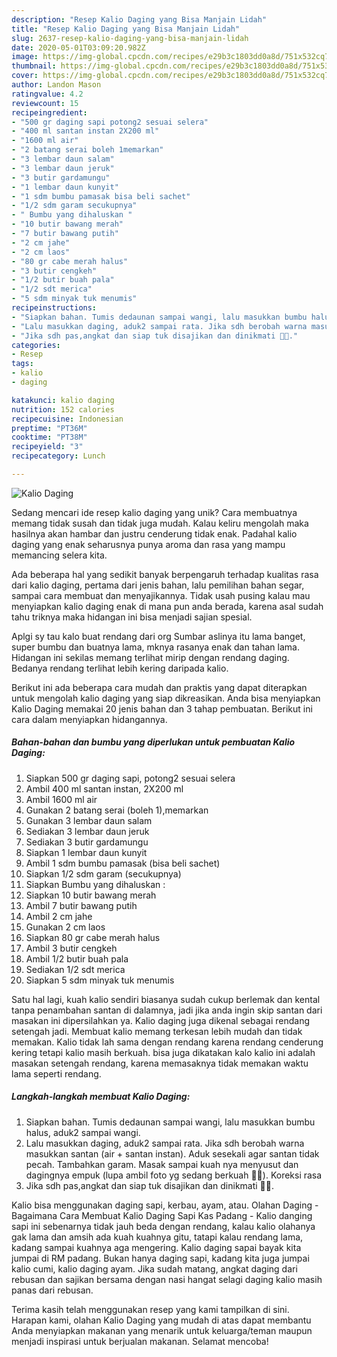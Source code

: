 ```yaml
---
description: "Resep Kalio Daging yang Bisa Manjain Lidah"
title: "Resep Kalio Daging yang Bisa Manjain Lidah"
slug: 2637-resep-kalio-daging-yang-bisa-manjain-lidah
date: 2020-05-01T03:09:20.982Z
image: https://img-global.cpcdn.com/recipes/e29b3c1803dd0a8d/751x532cq70/kalio-daging-foto-resep-utama.jpg
thumbnail: https://img-global.cpcdn.com/recipes/e29b3c1803dd0a8d/751x532cq70/kalio-daging-foto-resep-utama.jpg
cover: https://img-global.cpcdn.com/recipes/e29b3c1803dd0a8d/751x532cq70/kalio-daging-foto-resep-utama.jpg
author: Landon Mason
ratingvalue: 4.2
reviewcount: 15
recipeingredient:
- "500 gr daging sapi potong2 sesuai selera"
- "400 ml santan instan 2X200 ml"
- "1600 ml air"
- "2 batang serai boleh 1memarkan"
- "3 lembar daun salam"
- "3 lembar daun jeruk"
- "3 butir gardamungu"
- "1 lembar daun kunyit"
- "1 sdm bumbu pamasak bisa beli sachet"
- "1/2 sdm garam secukupnya"
- " Bumbu yang dihaluskan "
- "10 butir bawang merah"
- "7 butir bawang putih"
- "2 cm jahe"
- "2 cm laos"
- "80 gr cabe merah halus"
- "3 butir cengkeh"
- "1/2 butir buah pala"
- "1/2 sdt merica"
- "5 sdm minyak tuk menumis"
recipeinstructions:
- "Siapkan bahan. Tumis dedaunan sampai wangi, lalu masukkan bumbu halus, aduk2 sampai wangi."
- "Lalu masukkan daging, aduk2 sampai rata. Jika sdh berobah warna masukkan santan (air + santan instan). Aduk sesekali agar santan tidak pecah. Tambahkan garam. Masak sampai kuah nya menyusut dan dagingnya empuk (lupa ambil foto yg sedang berkuah 🙈🙈). Koreksi rasa"
- "Jika sdh pas,angkat dan siap tuk disajikan dan dinikmati 💖💖."
categories:
- Resep
tags:
- kalio
- daging

katakunci: kalio daging 
nutrition: 152 calories
recipecuisine: Indonesian
preptime: "PT36M"
cooktime: "PT38M"
recipeyield: "3"
recipecategory: Lunch

---
```



![Kalio Daging](https://img-global.cpcdn.com/recipes/e29b3c1803dd0a8d/751x532cq70/kalio-daging-foto-resep-utama.jpg)

Sedang mencari ide resep kalio daging yang unik? Cara membuatnya memang tidak susah dan tidak juga mudah. Kalau keliru mengolah maka hasilnya akan hambar dan justru cenderung tidak enak. Padahal kalio daging yang enak seharusnya punya aroma dan rasa yang mampu memancing selera kita.

Ada beberapa hal yang sedikit banyak berpengaruh terhadap kualitas rasa dari kalio daging, pertama dari jenis bahan, lalu pemilihan bahan segar, sampai cara membuat dan menyajikannya. Tidak usah pusing kalau mau menyiapkan kalio daging enak di mana pun anda berada, karena asal sudah tahu triknya maka hidangan ini bisa menjadi sajian spesial.

Aplgi sy tau kalo buat rendang dari org Sumbar aslinya itu lama banget, super bumbu dan buatnya lama, mknya rasanya enak dan tahan lama. Hidangan ini sekilas memang terlihat mirip dengan rendang daging. Bedanya rendang terlihat lebih kering daripada kalio.


Berikut ini ada beberapa cara mudah dan praktis yang dapat diterapkan untuk mengolah kalio daging yang siap dikreasikan. Anda bisa menyiapkan Kalio Daging memakai 20 jenis bahan dan 3 tahap pembuatan. Berikut ini cara dalam menyiapkan hidangannya.

<!--inarticleads1-->

##### Bahan-bahan dan bumbu yang diperlukan untuk pembuatan Kalio Daging:

1. Siapkan 500 gr daging sapi, potong2 sesuai selera
1. Ambil 400 ml santan instan, 2X200 ml
1. Ambil 1600 ml air
1. Gunakan 2 batang serai (boleh 1),memarkan
1. Gunakan 3 lembar daun salam
1. Sediakan 3 lembar daun jeruk
1. Sediakan 3 butir gardamungu
1. Siapkan 1 lembar daun kunyit
1. Ambil 1 sdm bumbu pamasak (bisa beli sachet)
1. Siapkan 1/2 sdm garam (secukupnya)
1. Siapkan  Bumbu yang dihaluskan :
1. Siapkan 10 butir bawang merah
1. Ambil 7 butir bawang putih
1. Ambil 2 cm jahe
1. Gunakan 2 cm laos
1. Siapkan 80 gr cabe merah halus
1. Ambil 3 butir cengkeh
1. Ambil 1/2 butir buah pala
1. Sediakan 1/2 sdt merica
1. Siapkan 5 sdm minyak tuk menumis


Satu hal lagi, kuah kalio sendiri biasanya sudah cukup berlemak dan kental tanpa penambahan santan di dalamnya, jadi jika anda ingin skip santan dari masakan ini dipersilahkan ya. Kalio daging juga dikenal sebagai rendang setengah jadi. Membuat kalio memang terkesan lebih mudah dan tidak memakan. Kalio tidak lah sama dengan rendang karena rendang cenderung kering tetapi kalio masih berkuah. bisa juga dikatakan kalo kalio ini adalah masakan setengah rendang, karena memasaknya tidak memakan waktu lama seperti rendang. 

<!--inarticleads2-->

##### Langkah-langkah membuat Kalio Daging:

1. Siapkan bahan. Tumis dedaunan sampai wangi, lalu masukkan bumbu halus, aduk2 sampai wangi.
1. Lalu masukkan daging, aduk2 sampai rata. Jika sdh berobah warna masukkan santan (air + santan instan). Aduk sesekali agar santan tidak pecah. Tambahkan garam. Masak sampai kuah nya menyusut dan dagingnya empuk (lupa ambil foto yg sedang berkuah 🙈🙈). Koreksi rasa
1. Jika sdh pas,angkat dan siap tuk disajikan dan dinikmati 💖💖.


Kalio bisa menggunakan daging sapi, kerbau, ayam, atau. Olahan Daging - Bagaimana Cara Membuat Kalio Daging Sapi Kas Padang - Kalio danging sapi ini sebenarnya tidak jauh beda dengan rendang, kalau kalio olahanya gak lama dan amsih ada kuah kuahnya gitu, tatapi kalau rendang lama, kadang sampai kuahnya aga mengering. Kalio daging sapai bayak kita jumpai di RM padang. Bukan hanya daging sapi, kadang kita juga jumpai kalio cumi, kalio daging ayam. Jika sudah matang, angkat daging dari rebusan dan sajikan bersama dengan nasi hangat selagi daging kalio masih panas dari rebusan. 

Terima kasih telah menggunakan resep yang kami tampilkan di sini. Harapan kami, olahan Kalio Daging yang mudah di atas dapat membantu Anda menyiapkan makanan yang menarik untuk keluarga/teman maupun menjadi inspirasi untuk berjualan makanan. Selamat mencoba!
